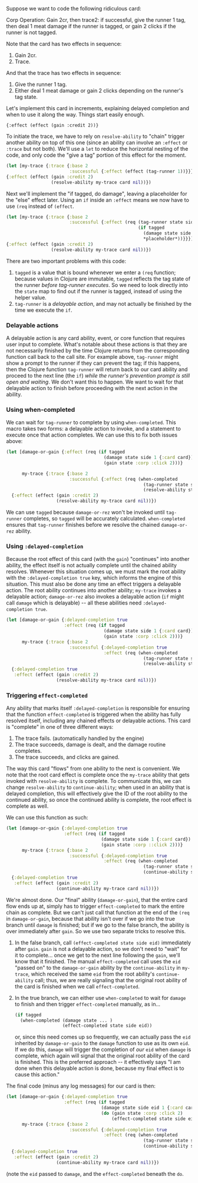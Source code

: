 Suppose we want to code the following ridiculous card:

Corp Operation: Gain 2cr, then trace2: if successful, give the runner 1 tag, then deal 1 meat damage if the runner is tagged, or gain 2 clicks if the runner is not tagged. 

Note that the card has two effects in sequence:

1. Gain 2cr.
2. Trace.

And that the trace has two effects in sequence:

1. Give the runner 1 tag.
2. Either deal 1 meat damage or gain 2 clicks depending on the runner's tag state.

Let's implement this card in increments, explaining delayed completion and when to use it along the way. Things start easily enough.

```
{:effect (effect (gain :credit 2))}
```

To initiate the trace, we have to rely on `resolve-ability` to "chain" trigger another ability on top of this one (since an ability can involve an `:effect` or `:trace` but not both). We'll use a `let` to reduce the horizontal nesting of the code, and only code the "give a tag" portion of this effect for the moment.

```clojure
(let [my-trace {:trace {:base 2
                        :successful {:effect (effect (tag-runner 1))}}}]
{:effect (effect (gain :credit 2)
                 (resolve-ability my-trace card nil))})
```

Next we'll implement the "if tagged, do damage", leaving a placeholder for the "else" effect later. Using an `if` inside an `:effect` means we now have to use `(req` instead of `(effect`.

```clojure
(let [my-trace {:trace {:base 2
                        :successful {:effect (req (tag-runner state side 1)
                                                  (if tagged
                                                    (damage state side 1 {:card card})
                                                    *placeholder*))}}}]
{:effect (effect (gain :credit 2)
                 (resolve-ability my-trace card nil))})
```

There are two important problems with this code:

1. `tagged` is a value that is bound whenever we enter a `(req` function; because values in Clojure are immutable, `tagged` reflects the tag state of the runner _before tag-runner executes_. So we need to look directly into the `state` map to find out if the runner is tagged, instead of using the helper value.
2. `tag-runner` is a _delayable action_, and may not actually be finished by the time we execute the `if`.

### Delayable actions

A delayable action is any card ability, event, or core function that requires user input to complete. What's notable about these actions is that they are not necessarily finished by the time Clojure returns from the corresponding function call back to the call site. For example above, `tag-runner` might show a prompt to the runner if they can prevent the tag; if this happens, then the Clojure function `tag-runner` will return back to our card ability and proceed to the next line (the `if`) _while the runner's prevention prompt is still open and waiting_. We don't want this to happen. We want to wait for that delayable action to finish before proceeding with the next action in the ability.

### Using when-completed

We can wait for `tag-runner` to complete by using `when-completed`. This macro takes two forms: a delayable action to invoke, and a statement to execute once that action completes. We can use this to fix both issues above:

```clojure
(let [damage-or-gain {:effect (req (if tagged
                                     (damage state side 1 {:card card})
                                     (gain state :corp :click 2)))}

      my-trace {:trace {:base 2
                        :successful {:effect (req (when-completed 
                                                    (tag-runner state side 1)
                                                    (resolve-ability state side damage-or-gain card nil)))}}}]
  {:effect (effect (gain :credit 2)
                   (resolve-ability my-trace card nil))})
```

We can use `tagged` because `damage-or-rez` won't be invoked until `tag-runner` completes, so `tagged` will be accurately calculated. `when-completed` ensures that `tag-runner` finishes before we resolve the chained `damage-or-rez` ability.

### Using `:delayed-completion`

Because the root effect of this card (with the `gain`) "continues" into another ability, the effect itself is not actually complete until the chained ability resolves. Whenever this situation comes up, we must mark the root ability with the `:delayed-completion true` key, which informs the engine of this situation. This must also be done any time an effect triggers a delayable action. The root ability continues into another ability; `my-trace` invokes a delayable action; `damage-or-rez` also invokes a delayable action (`if` might call `damage` which is delayable) -- all these abilities need `:delayed-completion true`.

```clojure
(let [damage-or-gain {:delayed-completion true
                      :effect (req (if tagged
                                     (damage state side 1 {:card card})
                                     (gain state :corp :click 2)))}
      my-trace {:trace {:base 2
                        :successful {:delayed-completion true
                                     :effect (req (when-completed 
                                                    (tag-runner state side 1)
                                                    (resolve-ability state side damage-or-gain card nil)))}}}]
  {:delayed-completion true
   :effect (effect (gain :credit 2)
                   (resolve-ability my-trace card nil))})
```

### Triggering `effect-completed`

Any ability that marks itself `:delayed-completion` is responsible for ensuring that the function `effect-completed` is triggered when the ability has fully resolved itself, including any chained effects or delayable actions. This card is "complete" in one of three different ways:

1. The trace fails. (automatically handled by the engine)
2. The trace succeeds, damage is dealt, and the damage routine completes.
3. The trace succeeds, and clicks are gained.

The way this card "flows" from one ability to the next is convenient. We note that the root card effect is complete once the `my-trace` ability that gets invoked with `resolve-ability` is complete. To communicate this, we can change `resolve-ability` to `continue-ability`; when used in an ability that is delayed completion, this will effectively give the ID of the root ability to the continued ability, so once the continued ability is complete, the root effect is complete as well. 

We can use this function as such:

```clojure
(let [damage-or-gain {:delayed-completion true
                      :effect (req (if tagged
                                    (damage state side 1 {:card card})
                                    (gain state :corp ::click 2)))}
      my-trace {:trace {:base 2
                        :successful {:delayed-completion true
                                     :effect (req (when-completed 
                                                    (tag-runner state side 1)
                                                    (continue-ability state side damage-or-gain card nil)))}}}]
  {:delayed-completion true
   :effect (effect (gain :credit 2)
                   (continue-ability my-trace card nil))})
```

We're almost done. Our "final" ability (`damage-or-gain`), that the entire card flow ends up at, simply has to trigger `effect-completed` to mark the entire chain as complete. But we can't just call that function at the end of the `(req` in `damage-or-gain`, because that ability isn't over if we go into the true branch until `damage` is finished; but if we go to the false branch, the ability is over immediately after `gain`. So we use two separate tricks to resolve this.

1. In the false branch, call `(effect-completed state side eid)` immediately after `gain`. `gain` is not a delayable action, so we don't need to "wait" for it to complete... once we get to the next line following the `gain`, we'll know that it finished. The manual `effect-completed` call uses the `eid` "passed on" to the `damage-or-gain` ability by the `continue-ability` in `my-trace`, which received the same `eid` from the root ability's `continue-ability` call; thus, we are really signaling that the original root ability of the card is finished when we call `effect-completed`.

2. In the true branch, we can either use `when-completed` to wait for `damage` to finish and then trigger `effect-completed` manually, as in...

    ```clojure
    (if tagged
      (when-completed (damage state ... )
                      (effect-completed state side eid))
    ```

    or, since this need comes up so frequently, we can actually pass the `eid` inherited by `damage-or-gain` to the `damage` function to use as its own `eid`. If we do this, `damage` will trigger the completion of _our_ `eid` when `damage` is complete, which again will signal that the original root ability of the card is finished. This is the preferred approach -- it effectively says "I am done when this delayable action is done, because my final effect is to cause this action."

The final code (minus any log messages) for our card is then:

```clojure
(let [damage-or-gain {:delayed-completion true
                      :effect (req (if tagged
                                    (damage state side eid 1 {:card card})
                                    (do (gain state :corp :click 2)
                                        (effect-completed state side eid))))}
      my-trace {:trace {:base 2
                        :successful {:delayed-completion true
                                     :effect (req (when-completed 
                                                    (tag-runner state side 1)
                                                    (continue-ability state side damage-or-gain card nil)))}}}]
  {:delayed-completion true
   :effect (effect (gain :credit 2)
                   (continue-ability my-trace card nil))})
```

(note the `eid` passed to `damage`, and the `effect-completed` beneath the `do`.